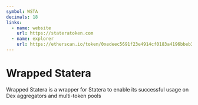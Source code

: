 ```yaml
---
symbol: WSTA
decimals: 18
links:
  - name: website
    url: https://stateratoken.com
  - name: explorer
    url: https://etherscan.io/token/0xedeec5691f23e4914cf0183a4196bbeb30d027a0
---
```


# Wrapped Statera

Wrapped Statera is a wrapper for Statera to enable its successful usage on Dex aggregators and multi-token pools
